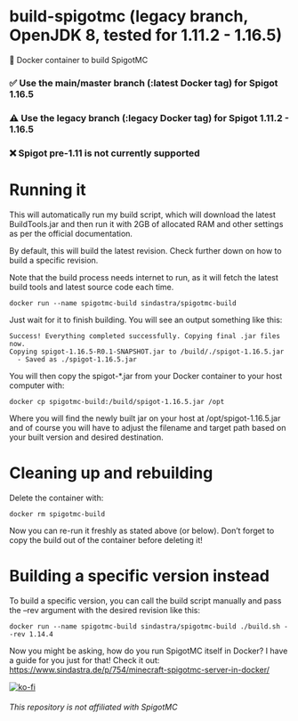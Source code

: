 # build-spigotmc (legacy branch, OpenJDK 8, tested for 1.11.2 - 1.16.5)
🐳 Docker container to build SpigotMC

### ✅ Use the main/master branch (:latest Docker tag) for Spigot 1.16.5

### ⚠️ Use the legacy branch (:legacy Docker tag) for Spigot 1.11.2 - 1.16.5

### ❌ Spigot pre-1.11 is not currently supported

# Running it

This will automatically run my build script, which will download the latest BuildTools.jar and then run it with 2GB of allocated RAM and other settings as per the official documentation.

By default, this will build the latest revision. Check further down on how to build a specific revision.

Note that the build process needs internet to run, as it will fetch the latest build tools and latest source code each time.

    docker run --name spigotmc-build sindastra/spigotmc-build

Just wait for it to finish building. You will see an output something like this:
```
Success! Everything completed successfully. Copying final .jar files now.
Copying spigot-1.16.5-R0.1-SNAPSHOT.jar to /build/./spigot-1.16.5.jar
  - Saved as ./spigot-1.16.5.jar
```
You will then copy the spigot-*.jar from your Docker container to your host computer with:

    docker cp spigotmc-build:/build/spigot-1.16.5.jar /opt

Where you will find the newly built jar on your host at /opt/spigot-1.16.5.jar and of course you will have to adjust the filename and target path based on your built version and desired destination.

# Cleaning up and rebuilding

Delete the container with:

    docker rm spigotmc-build

Now you can re-run it freshly as stated above (or below). Don’t forget to copy the build out of the container before deleting it!

# Building a specific version instead

To build a specific version, you can call the build script manually and pass the –rev argument with the desired revision like this:

    docker run --name spigotmc-build sindastra/spigotmc-build ./build.sh --rev 1.14.4

Now you might be asking, how do you run SpigotMC itself in Docker? I have a guide for you just for that! Check it out: https://www.sindastra.de/p/754/minecraft-spigotmc-server-in-docker/

[![ko-fi](https://www.ko-fi.com/img/githubbutton_sm.svg)](https://ko-fi.com/W7W215OZB)

###### This repository is not affiliated with SpigotMC

